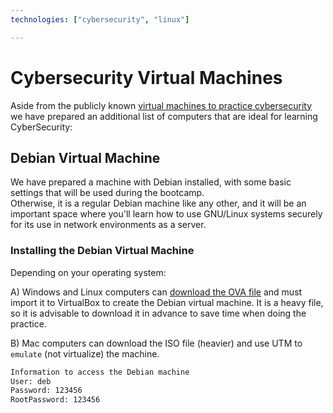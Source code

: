 ```yaml
---
technologies: ["cybersecurity", "linux"]

---
```


# Cybersecurity Virtual Machines

Aside from the publicly known [virtual machines to practice cybersecurity](/lesson/virtual-machines-for-cybersecurity) we have prepared an additional list of computers that are ideal for learning CyberSecurity:

## Debian Virtual Machine

We have prepared a machine with Debian installed, with some basic settings that will be used during the bootcamp.  
Otherwise, it is a regular Debian machine like any other, and it will be an important space where you'll learn how to use GNU/Linux systems securely for its use in network environments as a server.

### Installing the Debian Virtual Machine

Depending on your operating system:

A) Windows and Linux computers can [download the OVA file](https://storage.googleapis.com/breathecode/virtualbox/deb.ova) and must import it to VirtualBox to create the Debian virtual machine. It is a heavy file, so it is advisable to download it in advance to save time when doing the practice.  

B) Mac computers can download the ISO file (heavier) and use UTM to `emulate` (not virtualize) the machine.

```txt
Information to access the Debian machine
User: deb
Password: 123456
RootPassword: 123456
```
